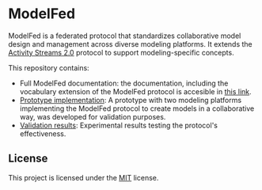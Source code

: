 # ModelFed

ModelFed is a federated protocol that standardizes collaborative model design and management across 
diverse modeling platforms. It extends the [Activity Streams 2.0](https://www.w3.org/TR/activitystreams-vocabulary/) protocol to support modeling-specific concepts.

This repository contains:

- Full ModelFed documentation: the documentation, including the vocabulary extension of the ModelFed protocol is accesible in [this link](https://creative-tanuki-e14560.netlify.app/).
- [Prototype implementation](prototype/README.md): A prototype with two modeling platforms implementing the ModelFed protocol to create models in a collaborative way, was developed for validation purposes.
- [Validation results](https://anonymous.4open.science/r/ModelFed-BFCE/validation/README.md): Experimental results testing the protocol's effectiveness.

## License

This project is licensed under the [MIT](https://mit-license.org/) license.